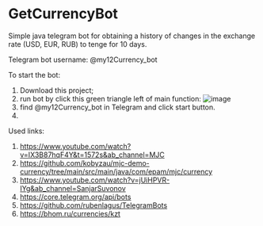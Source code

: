 # GetCurrencyBot
Simple java telegram bot for obtaining a history of changes in the exchange rate (USD, EUR, RUB) to tenge for 10 days.

Telegram bot username: @my12Currency_bot

To start the bot:
1) Download this project;
2) run bot by click this green triangle left of main function:
  ![image](https://user-images.githubusercontent.com/47030118/131244764-1abcf52d-ee87-4249-86ee-28e360701d1c.png)
3) find @my12Currency_bot in Telegram and click start button.
4) 
Used links:
1) https://www.youtube.com/watch?v=IX3B87hqF4Y&t=1572s&ab_channel=MJC
2) https://github.com/kobyzau/mjc-demo-currency/tree/main/src/main/java/com/epam/mjc/currency
3) https://www.youtube.com/watch?v=jUiHPVR-IYg&ab_channel=SanjarSuvonov
4) https://core.telegram.org/api/bots
5) https://github.com/rubenlagus/TelegramBots
6) https://bhom.ru/currencies/kzt
